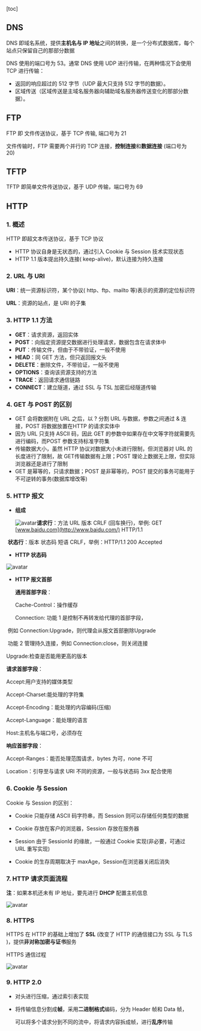 [toc]

## DNS

DNS 即域名系统，提供**主机名与 IP 地址**之间的转换，是一个分布式数据库，每个站点只保留自己的那部分数据

DNS 使用的端口号为 53。通常 DNS 使用 UDP 进行传输，在两种情况下会使用 TCP 进行传输：

- 返回的响应超过的 512 字节（UDP 最大只支持 512 字节的数据）。
- 区域传送（区域传送是主域名服务器向辅助域名服务器传送变化的那部分数据）。



## FTP

FTP 即 文件传送协议，基于 TCP 传输, 端口号为 21

文件传输时，FTP 需要两个并行的 TCP 连接，**控制连接**和**数据连接** (端口号为 20)



## TFTP

TFTP 即简单文件传送协议，基于 UDP 传输，端口号为 69



## HTTP

### 1. 概述

HTTP 即超文本传送协议，基于 TCP 协议

- HTTP 协议自身是无状态的，通过引入 Cookie 与 Session 技术实现状态
- HTTP 1.1 版本提出持久连接( keep-alive)，默认连接为持久连接

### 2. URL 与 URI

**URI**：统一资源标识符，某个协议( http、ftp、mailto 等)表示的资源的定位标识符

**URL**：资源的站点，是 URI 的子集



### 3. HTTP 1.1 方法

- **GET**：请求资源，返回实体
- **POST**：向指定资源提交数据进行处理请求，数据包含在请求体中
- **PUT**：传输文件，但由于不带验证，一般不使用
- **HEAD**：同 GET 方法，但只返回报文头
- **DELETE**：删除文件，不带验证，一般不使用
- **OPTIONS**：查询该资源支持的方法
- **TRACE**：返回请求通信链路
- **CONNECT**：建立隧道，通过 SSL 与 TSL 加密后经隧道传输



### 4. GET 与 POST 的区别

- GET 会将数据附在 URL 之后，以 ? 分割 URL 与数据，参数之间通过 & 连接，POST 将数据放置在HTTP 的请求实体中
- 因为 URL 只支持 ASCII 码，因此 GET 的参数中如果存在中文等字符就需要先进行编码，而POST 参数支持标准字符集
- 传输数据大小，虽然 HTTP 协议对数据大小未进行限制，但浏览器对 URL 的长度进行了限制，故 GET传输数据有上限；POST 理论上数据无上限，但实际浏览器还是进行了限制
- GET 是幂等的，只请求数据；POST 是非幂等的，POST 提交的事务可能用于不可逆转的事务(数据库增改等) 



### 5. HTTP 报文

- **组成**

  ![avatar](img/HTTP报文.png)**请求行**：方法  URL  版本 CRLF (回车换行)，举例: GET [www.baidu.com](http://www.baidu.com/) HTTP/1.1

​       **状态行**：版本 状态码 短语 CRLF，举例：HTTP/1.1 200 Accepted



- **HTTP 状态码**

![avatar](img/HTTP状态码.png)

- **HTTP 报文首部**

   **通用首部字段**：   

   Cache-Control：操作缓存   

   Connection: 功能 1 是控制不再转发给代理的首部字段，

​                         例如 Connection:Upgrade，则代理会从报文首部删除Upgrade   

​                         功能 2 管理持久连接，例如 Connection:close，则关闭连接   

   Upgrade:检查是否能用更高的版本

  **请求首部字段**：  

   Accept:用户支持的媒体类型  

   Accept-Charset:能处理的字符集  

   Accept-Encoding：能处理的内容编码(压缩)  

   Accept-Language：能处理的语言  

   Host:主机名与端口号，必须存在

  **响应首部字段**：  

  Accept-Ranges：能否处理范围请求，bytes 为可，none 不可  

  Location：引导至与请求 URI 不同的资源，一般与状态码 3xx 配合使用



### 6. Cookie 与 Session

Cookie 与 Session 的区别：

- Cookie 只能存储 ASCII 码字符串，而 Session 则可以存储任何类型的数据

- Cookie 存放在客户的浏览器，Session 存放在服务器
- Session 由于 SessionId 的缘故，一般通过 Cookie 实现(非必要，可通过 URL 重写实现)
- Cookie 的生存周期取决于 maxAge，Session在浏览器关闭后消失



### 7. HTTP 请求页面流程

**注**：如果本机还未有 IP 地址，要先进行 **DHCP** 配置主机信息

![avatar](img/HTTP请求页面流程.png)



### 8. HTTPS

HTTPS 在 HTTP 的基础上增加了 **SSL** (改变了 HTTP 的通信接口为 SSL 与 TLS )，提供**非对称加密与证书**服务

HTTPS 通信过程

![avatar](img/HTTPS通信过程.png)



### 9. HTTP 2.0

- 对头进行压缩，通过索引表实现

- 将传输信息分割成**帧**，采用**二进制格式**编码，分为 Header 帧和 Data 帧，

  可以将多个请求分到不同的流中，将请求内容拆成帧，进行**乱序**传输